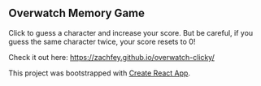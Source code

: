 
## Overwatch Memory Game

Click to guess a character and increase your score. But be careful, if you guess the same character twice, your score resets to 0!

Check it out here: https://zachfey.github.io/overwatch-clicky/

This project was bootstrapped with [Create React App](https://github.com/facebook/create-react-app).